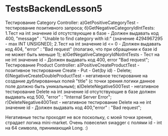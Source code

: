 # TestsBackendLesson5
Тестирование Category Controller:
а)GetPositiveCategoryTest - тестирование позитивного запроса;
б)GetNegativeCategoryIdIntTests:
  1.Тест на int значение id отсутствующие в базе - Должен выдавать код 400, "message" : "Unable to find category with id:" (значение 4294967295 - max INT UNSIGNED);
  2.Тест на int значение id <= 0 - Должен выдавать код 404, "error" : "Bad request" (полагаю, что при обращении к базе id не может быть меньше 1);
в)GetNegativeCategoryIdNotIntTests - Тест на не int значение id - Должен выдавать код 400, error "Bad request";
Тестирование Product Controller:
а)PositiveCreateProductTest - позитивное тестирование Create - Put - Get(by id) - Delete;
б)NegativeCreateDoubleProductTest - негативное тестирование на создание дублированных полей "title" (с точки зрения логики данное поле должно быть уникальным);
в)DeleteNegative500Test - негативное тестирование Delete на int значение id отсутствующие в базе должен выдавать код 500, "error" : "Internal Server Error";
г)DeleteNegative400Test - негативное тестирование Delete на не int значение id - Должен выдавать код 400,"error" : "Bad request";

Негативные тесты проходят не все поскольку, с моей точки зрения, страдает логика mini-market.
Очень повеселил swagger с полями id - int на 64 символа, принимающий Long. :)
